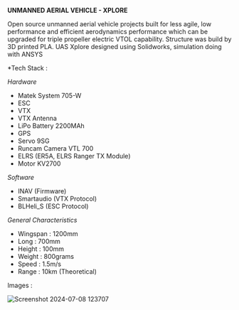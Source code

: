 **UNMANNED AERIAL VEHICLE - XPLORE** <br>

Open source unmanned aerial vehicle projects built for less agile, low performance and efficient aerodynamics performance which can be upgraded for triple propeller electric VTOL capability. Structure was build by 3D printed PLA. UAS Xplore designed using Solidworks, simulation doing with ANSYS <br>

*Tech Stack :<br>

*Hardware*
- Matek System 705-W
- ESC
- VTX
- VTX Antenna
- LiPo Battery 2200MAh
- GPS
- Servo 9SG
- Runcam Camera VTL 700
- ELRS (ER5A, ELRS Ranger TX Module)
- Motor KV2700

*Software*
- INAV (Firmware)
- Smartaudio (VTX Protocol)
- BLHeli_S (ESC Protocol)

*General Characteristics*
- Wingspan : 1200mm
- Long : 700mm
- Height : 100mm
- Weight : 800grams
- Speed : 1.5m/s
- Range : 10km (Theoretical)

Images :

![Screenshot 2024-07-08 123707](https://github.com/kucingkuro/UAV-Xplore/assets/112769418/76d5f2be-bc8f-429d-8fac-6ab8ea2e946e)
